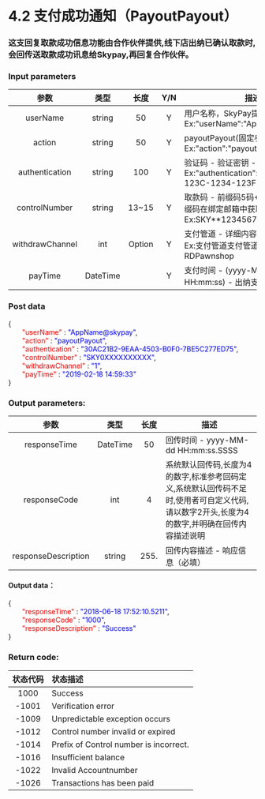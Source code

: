 # 4.2 支付成功通知（PayoutPayout）

### 这支回复取款成功信息功能由合作伙伴提供,线下店出纳已确认取款时,会回传送取款成功讯息给Skypay,再回复合作伙伴。

### Input parameters
| 参数                        |    类型     | 长度   |Y/N |描述|
| :-------------------------: | :-----------: |:-----:|:--:|--------------------------------|   
|userName|string|50|Y|用户名称，SkyPay提供 - Ex:"userName":"AppName@skypay"|
|action|string|50|Y|payoutPayout(固定参数值) - Ex:"action":"payoutPayout"|
|authentication |string |100|Y|验证码 - 验证密钥 - Ex:"authentication":"E1234567-123C-1234-123F-A12345670"|
|controlNumber |string|13~15|Y|取款码 - 前缀码5码+8~10个数字（前缀码在绑定邮箱中获取） - Ex:SKY**12345678|
|withdrawChannel|int |Option|Y|支付管道 - 详细内容请参考第9章 - Ex:支付管道支付管道名称9	RDPawnshop|
|payTime|DateTime||Y |支付时间 - (yyyy-MM-dd HH:mm:ss) - 出纳支付时间|

### Post data

{<br>
    <font color=red>&ensp;&ensp;&ensp;&ensp;"userName"</font> : <font color=blue>"AppName@skypay"</font>,<br>
    <font color=red>&ensp;&ensp;&ensp;&ensp;"action"</font> : <font color=blue>"payoutPayout"</font>,<br>
    <font color=red>&ensp;&ensp;&ensp;&ensp;"authentication"</font> : <font color=blue>"30AC21B2-9EAA-4503-B0F0-7BE5C277ED75"</font>,<br>
    <font color=red>&ensp;&ensp;&ensp;&ensp;"controlNumber"</font> : <font color=blue>"SKY0XXXXXXXXXX"</font>,<br>
    <font color=red>&ensp;&ensp;&ensp;&ensp;"withdrawChannel"</font> : <font color=blue>"1"</font>,<br>
    <font color=red>&ensp;&ensp;&ensp;&ensp;"payTime"</font> : <font color=blue>"2019-02-18 14:59:33"</font><br>
}


### Output parameters:

| 参数                        |    类型     | 长度    |描述|
| :-------------------------: | :-----------: |:-------------:|----------------------------------------------------------------------|   
|responseTime |DateTime|50|回传时间 - yyyy-MM-dd HH:mm:ss.SSSS|
|responseCode  |int|4|系统默认回传码,长度为4的数字,标准参考回码定义,系统默认回传码不足时,使用者可自定义代码,请以数字2开头,长度为4的数字,并明确在回传内容描述说明|
|responseDescription |string|255.|回传内容描述 - 响应信息（必填）|


#### Output data：

{<br>
  <font color=red>&ensp;&ensp;&ensp;&ensp;"responseTime"</font> : <font color=blue>"2018-06-18 17:52:10.5211"</font>,<br>
  <font color=red>&ensp;&ensp;&ensp;&ensp;"responseCode"</font> : <font color=blue>"1000"</font>,<br>
  <font color=red>&ensp;&ensp;&ensp;&ensp;"responseDescription"</font> : <font color=blue>"Success"</font><br>
}


### Return code:

| 状态代码                        |   状态描述    | 
| :-------------------------: | :----------- |
|1000 |Success|
|-1001|Verification error|
|-1009|Unpredictable exception occurs|
|-1012|Control number invalid or expired|
|-1014|Prefix of Control number is incorrect.|
|-1016|Insufficient balance|
|-1022|Invalid Accountnumber|
|-1026|Transactions has been paid|
